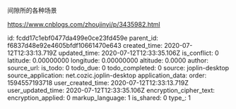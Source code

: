 间隙所的各种场景

https://www.cnblogs.com/zhoujinyi/p/3435982.html

id: fcdd17c1ebf0477da499e0ce23fd459e
parent_id: f6837d48e92e4605bfdf10661470e643
created_time: 2020-07-12T12:33:13.719Z
updated_time: 2020-07-12T12:33:35.106Z
is_conflict: 0
latitude: 0.00000000
longitude: 0.00000000
altitude: 0.0000
author: 
source_url: 
is_todo: 0
todo_due: 0
todo_completed: 0
source: joplin-desktop
source_application: net.cozic.joplin-desktop
application_data: 
order: 1594557193718
user_created_time: 2020-07-12T12:33:13.719Z
user_updated_time: 2020-07-12T12:33:35.106Z
encryption_cipher_text: 
encryption_applied: 0
markup_language: 1
is_shared: 0
type_: 1